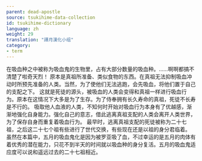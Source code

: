 ```yaml
---
parent: dead-apostle
source: tsukihime-data-collection
id: tsukihime-dictionary
language: zh
weight: 29
translation: "譯月漢化小组"
category:
- term
---
```


在吸血种之中被称为吸血鬼的生物里，占有大部分数量的吸血种。……啊啊都搞不清楚了啦奇天烈！
原本是真祖所准备、类似食物的东西。在真祖无法抑制吸血冲动时所预先准备的人类。当然，为了使他们无法逃跑，会先吸血，将他们置于自己的支配之下。
这就是死徒的源头，被吸血的人类会变得和真祖一样进行吸血行为。原本在这情况下大多是为了生存。为了侍奉拥有长久寿命的真祖，死徒不长寿是不行的。
吸取他人血液的人类，不知何时开始对吸血行为本身有了优越感，渐渐地强化自身能力。强化自己的意志，借此逃离真祖支配的人类会离开人类世界，为了保存自身而重复着吸血行为。
最早时，逃离真祖支配的死徒被称为二十七祖，之后这二十七个祖有些进行了世代交换，有些现在还是以祖的身分君临着。
虽然在本篇中，五月的吸血鬼化是因为被罗亚吸了血，不过幸运的是五月的肉体有着优秀的潜在能力，只花不到半天的时间就以吸血种的身分复活。五月的吸血鬼适应度可以说和遥远过去的二十七祖相近。

